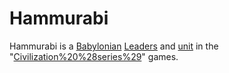 # Hammurabi

Hammurabi is a [Babylonian](Babylonian) [Leaders](leader) and [unit](unit) in the "[Civilization%20%28series%29](Civilization)" games.